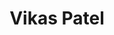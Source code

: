 ---
title: "Vikas Patel"
presenter_id: vikas_patel
layout: member_all_publications
permalink: /member_full_publications/:presenter_id/
---